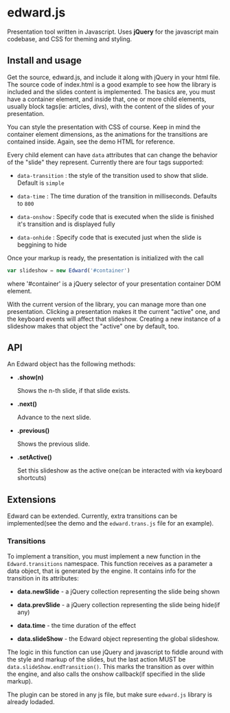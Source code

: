 edward.js
=========

Presentation tool written in Javascript. Uses **jQuery** for the javascript main codebase, and CSS for theming and styling.


Install and usage
-----------------

Get the source, edward.js, and include it along with jQuery in your html file. The source code of index.html is a good example to see how the library is included and the slides content is implemented. The basics are, you must have a container element, and inside that, one or more child elements, usually block tags(ie: articles, divs), with the content of the slides of your presentation.

You can style the presentation with CSS of course. Keep in mind the container element dimensions, as the animations for the transitions are contained inside. Again, see the demo HTML for reference.

Every child element can have `data` attributes that can change the behavior of the "slide" they represent. Currently there are four tags supported:

* `data-transition` : the style of the transition used to show that slide. Default is `simple`

* `data-time` : The time duration of the transition in milliseconds. Defaults to `800`

* `data-onshow` : Specify code that is executed when the slide is finished it's transition and is displayed fully

* `data-onhide` : Specify code that is executed just when the slide is beggining to hide

Once your markup is ready, the presentation is initialized with the call

```javascript
var slideshow = new Edward('#container')
```

where '#container' is a jQuery selector of your presentation container DOM element.

With the current version of the library, you can manage more than one presentation. Clicking a presentation makes it the current "active" one, and the keyboard events will affect that slideshow. Creating a new instance of a slideshow makes that object the "active" one by default, too.


API
---

An Edward object has the following methods:

* **.show(n)**

  Shows the n-th slide, if that slide exists.

* **.next()**

  Advance to the next slide.

* **.previous()**

  Shows the previous slide.

* **.setActive()**

  Set this slideshow as the active one(can be interacted with via keyboard shortcuts)


Extensions
----------

Edward can be extended. Currently, extra transitions can be implemented(see the demo and the `edward.trans.js` file for an example).

### Transitions

To implement a transition, you must implement a new function in the `Edward.transitions` namespace. This function receives as a parameter a data object, that is generated by the engine. It contains info for the transition in its attributes:

 * **data.newSlide** - a jQuery collection representing the slide being shown

 * **data.prevSlide** - a jQuery collection representing the slide being hide(if any)

 * **data.time** - the time duration of the effect

 * **data.slideShow** - the Edward object representing the global slideshow.

The logic in this function can use jQuery and javascript to fiddle around with the style and markup of the slides, but the last action MUST be `data.slideShow.endTransition()`. This marks the transition as over within the engine, and also calls the onshow callback(if specified in the slide markup).

The plugin can be stored in any js file, but make sure `edward.js` library is already lodaded.
